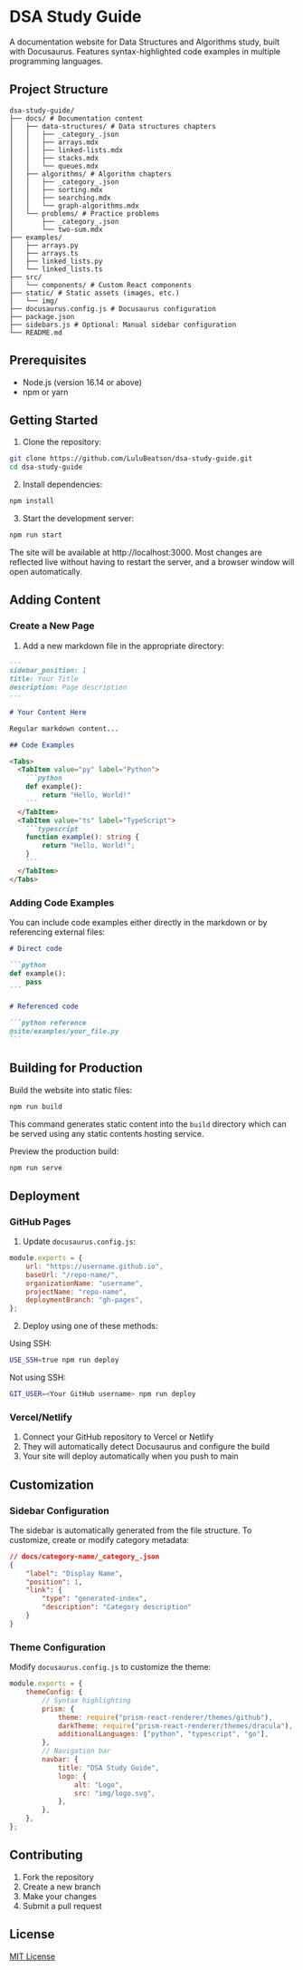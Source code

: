 # DSA Study Guide

A documentation website for Data Structures and Algorithms study, built with Docusaurus. Features syntax-highlighted code examples in multiple programming languages.

## Project Structure

```
dsa-study-guide/
├── docs/ # Documentation content
│   ├── data-structures/ # Data structures chapters
│   │   ├── _category_.json
│   │   ├── arrays.mdx
│   │   ├── linked-lists.mdx
│   │   ├── stacks.mdx
│   │   └── queues.mdx
│   ├── algorithms/ # Algorithm chapters
│   │   ├── _category_.json
│   │   ├── sorting.mdx
│   │   ├── searching.mdx
│   │   └── graph-algorithms.mdx
│   └── problems/ # Practice problems
│       ├── _category_.json
│       └── two-sum.mdx
├── examples/
│   ├── arrays.py
│   ├── arrays.ts
│   ├── linked_lists.py
│   └── linked_lists.ts
├── src/
│   └── components/ # Custom React components
├── static/ # Static assets (images, etc.)
│   └── img/
├── docusaurus.config.js # Docusaurus configuration
├── package.json
├── sidebars.js # Optional: Manual sidebar configuration
└── README.md
```

## Prerequisites

-   Node.js (version 16.14 or above)
-   npm or yarn

## Getting Started

1. Clone the repository:

```bash
git clone https://github.com/LuluBeatson/dsa-study-guide.git
cd dsa-study-guide
```

2. Install dependencies:

```bash
npm install
```

3. Start the development server:

```bash
npm run start
```

The site will be available at http://localhost:3000. Most changes are reflected live without having to restart the server, and a browser window will open automatically.

## Adding Content

### Create a New Page

1. Add a new markdown file in the appropriate directory:

````markdown
---
sidebar_position: 1
title: Your Title
description: Page description
---

# Your Content Here

Regular markdown content...

## Code Examples

<Tabs>
  <TabItem value="py" label="Python">
    ```python
    def example():
        return "Hello, World!"
    ```
  </TabItem>
  <TabItem value="ts" label="TypeScript">
    ```typescript
    function example(): string {
        return "Hello, World!";
    }
    ```
  </TabItem>
</Tabs>
````

### Adding Code Examples

You can include code examples either directly in the markdown or by referencing external files:

````markdown
# Direct code

```python
def example():
    pass
```

# Referenced code

```python reference
@site/examples/your_file.py
```
````

## Building for Production

Build the website into static files:

```bash
npm run build
```

This command generates static content into the `build` directory which can be served using any static contents hosting service.

Preview the production build:

```bash
npm run serve
```

## Deployment

### GitHub Pages

1. Update `docusaurus.config.js`:

```javascript
module.exports = {
    url: "https://username.github.io",
    baseUrl: "/repo-name/",
    organizationName: "username",
    projectName: "repo-name",
    deploymentBranch: "gh-pages",
};
```

2. Deploy using one of these methods:

Using SSH:

```bash
USE_SSH=true npm run deploy
```

Not using SSH:

```bash
GIT_USER=<Your GitHub username> npm run deploy
```

### Vercel/Netlify

1. Connect your GitHub repository to Vercel or Netlify
2. They will automatically detect Docusaurus and configure the build
3. Your site will deploy automatically when you push to main

## Customization

### Sidebar Configuration

The sidebar is automatically generated from the file structure. To customize, create or modify category metadata:

```json
// docs/category-name/_category_.json
{
    "label": "Display Name",
    "position": 1,
    "link": {
        "type": "generated-index",
        "description": "Category description"
    }
}
```

### Theme Configuration

Modify `docusaurus.config.js` to customize the theme:

```javascript
module.exports = {
    themeConfig: {
        // Syntax highlighting
        prism: {
            theme: require("prism-react-renderer/themes/github"),
            darkTheme: require("prism-react-renderer/themes/dracula"),
            additionalLanguages: ["python", "typescript", "go"],
        },
        // Navigation bar
        navbar: {
            title: "DSA Study Guide",
            logo: {
                alt: "Logo",
                src: "img/logo.svg",
            },
        },
    },
};
```

## Contributing

1. Fork the repository
2. Create a new branch
3. Make your changes
4. Submit a pull request

## License

[MIT License](LICENSE)
